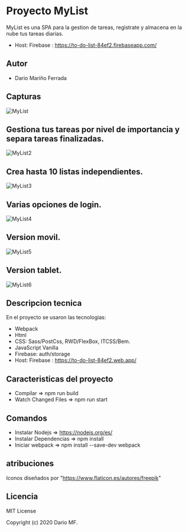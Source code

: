 # Proyecto MyList
MyList es una SPA para la gestion de tareas, registrate y almacena en la nube tus tareas diarias.

- Host: Firebase : https://to-do-list-84ef2.firebaseapp.com/

## Autor
- Dario Mariño Ferrada

## Capturas


![MyList](https://user-images.githubusercontent.com/44214019/89589049-2c8cf600-d845-11ea-980c-26265fe664b7.jpg)


## Gestiona tus tareas por nivel de importancia y separa tareas finalizadas.


![MyList2](https://user-images.githubusercontent.com/44214019/89589061-3a427b80-d845-11ea-85fe-d6c6ce7aaa95.jpg)


## Crea hasta 10 listas independientes.


![MyList3](https://user-images.githubusercontent.com/44214019/89589088-3f072f80-d845-11ea-90b1-69dd2faa8d1b.jpg)


## Varias opciones de login.


![MyList4](https://user-images.githubusercontent.com/44214019/89589101-429ab680-d845-11ea-8a61-bd5dd536813f.jpg)


## Version movil.


![MyList5](https://user-images.githubusercontent.com/44214019/89589114-475f6a80-d845-11ea-9316-f687006d205e.jpg)


## Version tablet.


![MyList6](https://user-images.githubusercontent.com/44214019/89589120-4af2f180-d845-11ea-9f15-95f16842ea54.jpg)


## Descripcion tecnica
En el proyecto se usaron las tecnologias:
- Webpack
- Html
- CSS: Sass/PostCss, RWD/FlexBox, ITCSS/Bem.
- JavaScript Vanilla
- Firebase: auth/storage
- Host: Firebase : https://to-do-list-84ef2.web.app/

## Caracteristicas del proyecto
- Compilar               => npm run build
- Watch Changed Files    => npm run start

## Comandos
- Instalar Nodejs        => https://nodejs.org/es/
- Instalar Dependencias  => npm install
- Iniciar webpack        => npm install --save-dev webpack

## atribuciones
Iconos diseñados por "https://www.flaticon.es/autores/freepik"

## Licencia
MIT License

Copyright (c) 2020 Dario MF.
